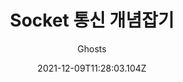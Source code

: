 ---
layout: post
author: Ghosts
title: Socket 통신 개념잡기
excerpt: "양반향 통신의 Socket에 대해서 알아보겠다."
date: 2021-12-09T11:28:03.104Z
category:
- study
summary: socket 
keywords: blog
thumbnail: "/assets/img/posts/socket.png"
usemathjax: false
---